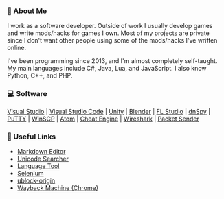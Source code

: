 ### :loudspeaker: About Me
I work as a software developer. Outside of work I usually develop games and write mods/hacks for games I own. Most of my projects are private since I don't want other people using some of the mods/hacks I've written online.

I've been programming since 2013, and I'm almost completely self-taught. My main languages include C#, Java, Lua, and JavaScript. I also know Python, C++, and PHP.
### :computer: Software
[Visual Studio](https://visualstudio.microsoft.com/) | 
[Visual Studio Code](https://code.visualstudio.com/) | 
[Unity](https://www.unity.com) | 
[Blender](https://www.blender.org) | 
[FL Studio](https://www.image-line.com/fl-studio/) | 
[dnSpy](https://github.com/dnSpy/dnSpy) | 
[PuTTY](https://www.chiark.greenend.org.uk/~sgtatham/putty/) | 
[WinSCP](https://winscp.net/eng/index.php) | 
[Atom](https://atom.io/) | 
[Cheat Engine](https://www.cheatengine.org/) | 
[Wireshark](https://www.wireshark.org/) | 
[Packet Sender](https://github.com/dannagle/PacketSender)

### :pushpin: Useful Links
* [Markdown Editor](https://pandao.github.io/editor.md/en.html)
* [Unicode Searcher](http://xahlee.info/comp/unicode_index.html)
* [Language Tool](https://languagetool.org/)
* [Selenium](https://www.selenium.dev/)
* [ublock-origin](https://chrome.google.com/webstore/detail/ublock-origin/cjpalhdlnbpafiamejdnhcphjbkeiagm)
* [Wayback Machine (Chrome)](https://chrome.google.com/webstore/detail/wayback-machine/fpnmgdkabkmnadcjpehmlllkndpkmiak)
